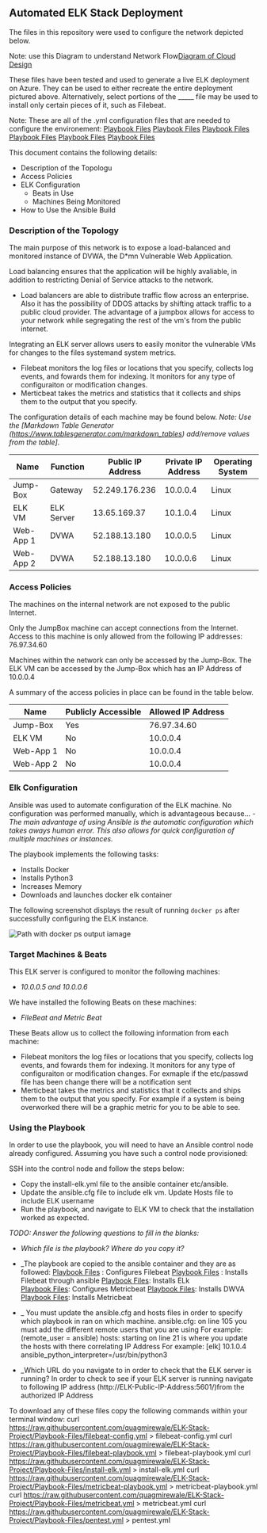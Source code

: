 ## Automated ELK Stack Deployment

The files in this repository were used to configure the network depicted below.

Note: use this Diagram to understand Network Flow[Diagram of Cloud Design](Images/ELK_Stack_Diagram.png)

These files have been tested and used to generate a live ELK deployment on Azure. They can be used to either recreate the entire deployment pictured above. Alternatively, select portions of the _____ file may be used to install only certain pieces of it, such as Filebeat.

Note: These are all of the .yml configuration files that are needed to configure the environement:
[Playbook Files](Playbook_Files/filebeat-config.yml)
[Playbook Files](Playbook_Files/filebeat-playbook.yml)
[Playbook Files](Playbook_Files/install-elk.yml)
[Playbook Files](Playbook_Files/metricbeat.yml)
[Playbook Files](Playbook_Files/pentest.yml)
[Playbook Files](Playbook_files/metricbeat-playbook.yml)

This document contains the following details:
- Description of the Topologu
- Access Policies
- ELK Configuration
  - Beats in Use
  - Machines Being Monitored
- How to Use the Ansible Build


### Description of the Topology

The main purpose of this network is to expose a load-balanced and monitored instance of DVWA, the D*mn Vulnerable Web Application.

Load balancing ensures that the application will be highly avaliable, in addition to restricting Denial of Service attacks to the network.
- Load balancers are able to distribute traffic flow across an enterprise. Also it has the possibility of DDOS attacks by shifting attack traffic to a public cloud provider. The advantage of a jumpbox allows for access to your network while segregating the rest of the vm's from the public internet.

Integrating an ELK server allows users to easily monitor the vulnerable VMs for changes to the files systemand system metrics.
- Filebeat monitors the log files or locations that you specify, collects log events, and fowards them for indexing. It monitors for any type of configuraiton or modification changes.
- Merticbeat takes the metrics and statistics that it collects and ships them to the output that you specify.

The configuration details of each machine may be found below.
_Note: Use the [Markdown Table Generator (https://www.tablesgenerator.com/markdown_tables) add/remove values from the table]_.

| Name          | Function      | Public IP Address | Private IP Address | Operating System |
|---------------|---------------|-------------------|--------------------|------------------|
| Jump-Box      | Gateway       | 52.249.176.236    | 10.0.0.4           | Linux            |
| ELK VM        | ELK Server    | 13.65.169.37      | 10.1.0.4           | Linux            |
| Web-App 1     | DVWA          | 52.188.13.180     | 10.0.0.5           | Linux            |
| Web-App 2     | DVWA          | 52.188.13.180     | 10.0.0.6           | Linux            |

### Access Policies

The machines on the internal network are not exposed to the public Internet. 

Only the JumpBox machine can accept connections from the Internet. Access to this machine is only allowed from the following IP addresses:
76.97.34.60

Machines within the network can only be accessed by the Jump-Box.
The ELK VM can be accessed by the Jump-Box which has an IP Address of 10.0.0.4

A summary of the access policies in place can be found in the table below.

| Name      | Publicly Accessible | Allowed IP Address |
|-----------|---------------------|--------------------|
| Jump-Box  |         Yes         | 76.97.34.60        |
| ELK VM    |          No         | 10.0.0.4           |
| Web-App 1 |          No         | 10.0.0.4           |
| Web-App 2 |          No         | 10.0.0.4           |


### Elk Configuration

Ansible was used to automate configuration of the ELK machine. No configuration was performed manually, which is advantageous because...
-_The main advantage of using Ansible is the automatic configuration which takes aways human error. This also allows for quick configuration of multiple machines or instances._

The playbook implements the following tasks:

- Installs Docker
- Installs Python3
- Increases Memory
- Downloads and launches docker elk container

The following screenshot displays the result of running `docker ps` after successfully configuring the ELK instance.

![Path with docker ps output iamage](Images/docker_ps_out.png)

### Target Machines & Beats
This ELK server is configured to monitor the following machines:
- _10.0.0.5 and 10.0.0.6_

We have installed the following Beats on these machines:
- _FileBeat and Metric Beat_

These Beats allow us to collect the following information from each machine:
- Filebeat monitors the log files or locations that you specify, collects log events, and fowards them for indexing. It monitors for any type of configuraiton or modification changes. For exmaple if the etc/passwd file has been change there will be a notification sent
- Merticbeat takes the metrics and statistics that it collects and ships them to the output that you specify. For example if a system is being overworked there will be a graphic metric for you to be able to see.

### Using the Playbook
In order to use the playbook, you will need to have an Ansible control node already configured. Assuming you have such a control node provisioned: 

SSH into the control node and follow the steps below:
- Copy the install-elk.yml file to the ansible container etc/ansible.
- Update the ansible.cfg file to include elk vm. Update Hosts file to include ELK username
- Run the playbook, and navigate to ELK VM to check that the installation worked as expected.

_TODO: Answer the following questions to fill in the blanks:_
- _Which file is the playbook? Where do you copy it?_ 
- _The playbook are copied to the ansible container and they are as followed:
        [Playbook Files](Playbook_Files/filebeat-config.yml) : Configures Filebeat
        [Playbook Files](Playbook_Files/filebeat-playbook.yml) : Installs Filebeat through ansible
        [Playbook Files](Playbook_Files/install-elk.yml): Installs ELk        
        [Playbook Files](Playbook_Files/metricbeat.yml): Configures Metricbeat
        [Playbook Files](Playbook_Files/pentest.yml): Installs DWVA
        [Playbook Files](Playbook_files/metricbeat-playbook.yml): Installs Metricbeat
        
- _ You must update the ansible.cfg and hosts files in order to specify which playbook in ran on which machine.
ansible.cfg: on line 105 you must add the different remote users that you are using
For example: (remote_user = ansible)
hosts: starting on line 21 is where you update the hosts with there correlating IP Address
For example: [elk]
                      10.1.0.4 ansible_python_interpreter=/usr/bin/python3
- _Which URL do you navigate to in order to check that the ELK server is running?
In order to check to see if your ELK server is running navigate to following IP address (http://ELK-Public-IP-Address:5601/)from the authorized IP Address

To download any of these files copy the following commands within your terminal window:
curl https://raw.githubusercontent.com/quagmirewale/ELK-Stack-Project/Playbook-Files/filebeat-config.yml > filebeat-config.yml
curl https://raw.githubusercontent.com/quagmirewale/ELK-Stack-Project/Playbook-Files/filebeat-playbook.yml > filebeat-playbook.yml
curl https://raw.githubusercontent.com/quagmirewale/ELK-Stack-Project/Playbook-Files/install-elk.yml > install-elk.yml
curl https://raw.githubusercontent.com/quagmirewale/ELK-Stack-Project/Playbook-Files/metricbeat-playbook.yml > metricbeat-playbook.yml
curl https://raw.githubusercontent.com/quagmirewale/ELK-Stack-Project/Playbook-Files/metricbeat.yml > metricbeat.yml
curl https://raw.githubusercontent.com/quagmirewale/ELK-Stack-Project/Playbook-Files/pentest.yml > pentest.yml
